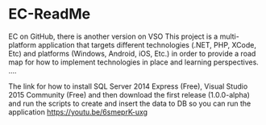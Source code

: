 # EC-ReadMe
EC on GitHub, there is another version on VSO
This project is a multi-platform application that targets different technologies (.NET, PHP, XCode, Etc) and platforms (Windows, Android, iOS, Etc.) in order to provide a road map for how to implement technologies in place and learning perspectives.
....

The link for how to install SQL Server 2014 Express (Free), Visual Studio 2015 Community (Free) and then download the first release (1.0.0-alpha) and run the scripts to create and insert the data to DB so you can run the application 
https://youtu.be/6smeprK-uxg
